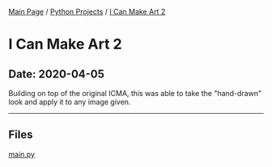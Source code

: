 [Main Page](/) / [Python Projects](/python) / [I Can Make Art 2](/python/2020-02-09_Chat_App)

# I Can Make Art 2

## Date: 2020-04-05

Building on top of the original ICMA, this was able to take the "hand-drawn" look and apply it to any image given.

-----

## Files

[main.py](main.py)